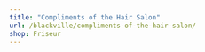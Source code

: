 ```yaml
---
title: "Compliments of the Hair Salon"
url: /blackville/compliments-of-the-hair-salon/
shop: Friseur
---
```


